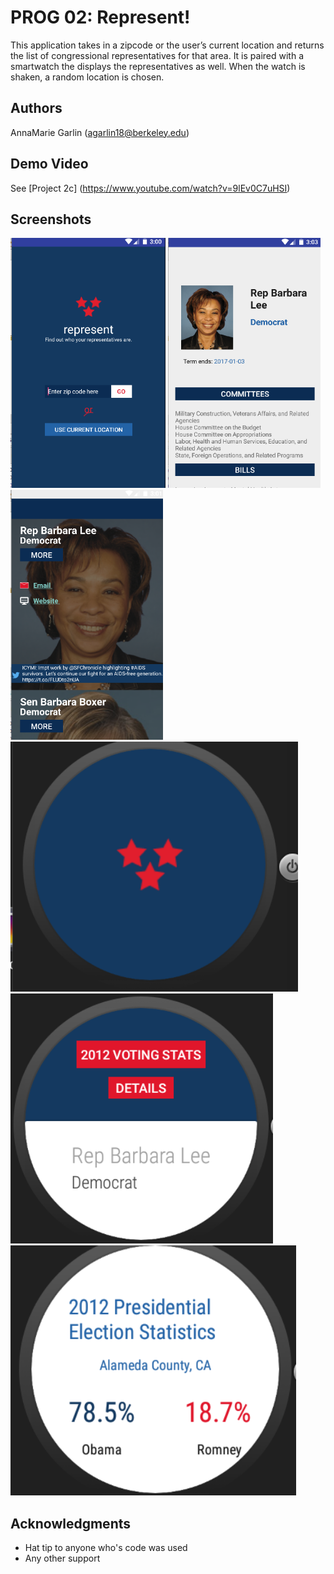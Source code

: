 # PROG 02: Represent!

This application takes in a zipcode or the user’s current location and returns the list of congressional representatives for that area.  It is paired with a smartwatch the displays the representatives as well.  When the watch is shaken, a random location is chosen.


## Authors

AnnaMarie Garlin ([agarlin18@berkeley.edu](mailto:agarlin18@berkeley.edu))

## Demo Video

See [Project 2c] (https://www.youtube.com/watch?v=9lEv0C7uHSI)

## Screenshots

<img src="screenshots/home_screen_phone.png" height="400" alt="Screenshot"/>
<img src="screenshots/rep_detail_view.png" height="400" alt="Screenshot"/>
<img src="screenshots/rep_main_view.png" height="400" alt="Screenshot"/>
<img src="screenshots/watch_home.png" height="400" alt="Screenshot"/>
<img src="screenshots/watch_rep_view.png" height="400" alt="Screenshot"/>
<img src="screenshots/watch_vote_view.png" height="400" alt="Screenshot"/>

## Acknowledgments

* Hat tip to anyone who's code was used
* Any other support
